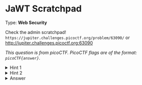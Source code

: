 # JaWT Scratchpad
Type: **Web Security**

Check the admin scratchpad! `https://jupiter.challenges.picoctf.org/problem/63090/` or http://jupiter.challenges.picoctf.org:63090

*This question is from picoCTF. PicoCTF flags are of the format: `picoCTF{answer}`.*

<details><summary>Hint 1</summary>
<p>What is that cookie?</p>
</details>
<details><summary>Hint 2</summary>
<p>Have you heard of JWT?</p>
</details>
<details><summary>Answer</summary>
<code>picoCTF{jawt_was_just_what_you_thought_9ed4519dee8140de7a186a5df5a08d6e}</code>
</details>
